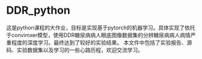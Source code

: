 # DDR_python
这是python课程的大作业，目标是实现基于pytorch的机器学习。具体实现了依托于convimxer模型，使用DDR糖尿病病人眼底图像数据集的分辨糖尿病病人病情严重程度的深度学习。最终达到了较好的实验结果。
本文件中包括了实验报告、源码、实验数据集以及学习的一些心路历程，欢迎交流学习。
